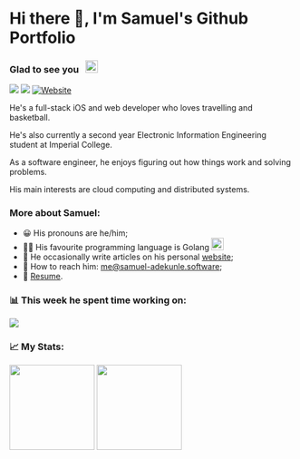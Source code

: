 # Hi there 👋, I'm Samuel's Github Portfolio

### Glad to see you&nbsp;&nbsp;&nbsp;<a href="#hi-there--im-samuels-github-portfolio"><img height="22em" src="https://visitor-badge.glitch.me/badge?page_id=samuel-adekunle.samuel-adekunle"></img></a>

<!-- Get badges from https://dev.to/envoy_/150-badges-for-github-pnk  -->

<a href="https://linkedin.com/in/samuel-adekunle"><img src="https://img.shields.io/badge/LinkedIn-0077B5?style=for-the-badge&logo=linkedin&logoColor=white"></img></a>
<a href="https://twitter.com/femi__ade"><img src="https://img.shields.io/badge/Twitter-1DA1F2?style=for-the-badge&logo=twitter&logoColor=white"></img></a>
<a href="https://samuel-adekunle.software"><img alt="Website" src="https://img.shields.io/badge/website-%23E34F26.svg?style=for-the-badge&logo=googlechrome&logoColor=white"/></a>

He's a full-stack iOS and web developer who loves travelling and basketball.

He's also currently a second year Electronic Information Engineering student at Imperial College.

As a software engineer, he enjoys figuring out how things work and solving problems.

His main interests are cloud computing and distributed systems.

### More about Samuel:
 - 😀 His pronouns are he/him;
 - 👨‍💻 His favourite programming language is Golang <a href="https://golang.com"><img height="22em" src="https://emojis.slackmojis.com/emojis/images/1454546974/291/golang.png?1454546974"></img></a>
 - 📝 He occasionally write articles on his personal [website](https://samuel-adekunle.software/posts);
 - :postbox: How to reach him: [me@samuel-adekunle.software](mailto:me@samuel-adekunle.software);
 - :necktie: [Resume](https://samuel-adekunle.software/cv.pdf).

### :bar_chart: This week he spent time working on:
<a href="#bar_chart-this-week-he-spent-time-working-on"><img src="https://github-readme-stats.vercel.app/api/wakatime?username=samuel_adekunle&hide_border=true"></img></a>

### :chart_with_upwards_trend: My Stats:
<a href="#chart_with_upwards_trend-my-stats"><img height="150em" src="https://github-readme-stats.vercel.app/api?hide_border=true&include_all_commits=true&username=samuel-adekunle&count_private=true&show_icons=true&hide=issues" /></a>
<a href="#chart_with_upwards_trend-my-stats"><img height="150em" src="https://github-readme-stats.vercel.app/api/top-langs/?username=samuel-adekunle&langs_count=5&hide=HTML,Jupyter%20Notebook,cuda,css,scss,cmake&exclude_repo=C-MIPS-Compiler,AdventOfCode2020,404CircuitSimulator&layout=compact&hide_border=true&count_private=true" /></a>
